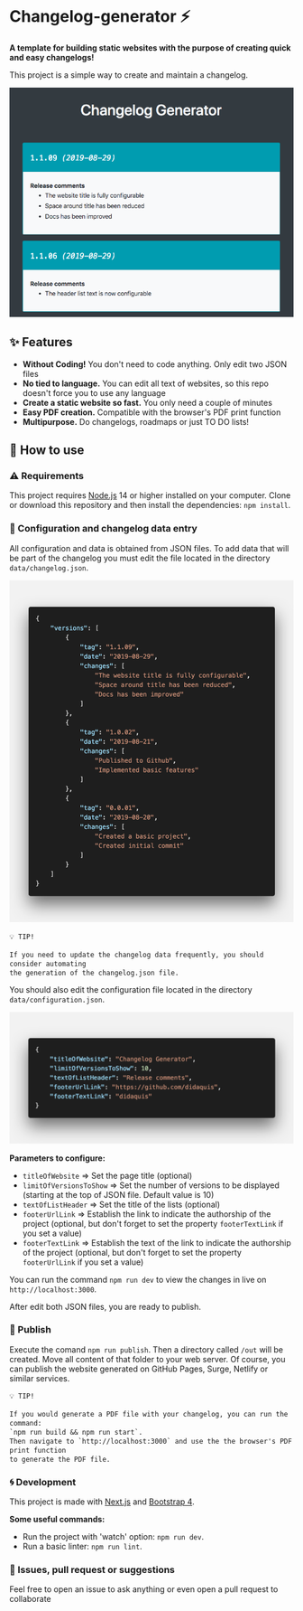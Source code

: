 # Changelog-generator ⚡️

**A template for building static websites with the purpose of creating quick and easy changelogs!**  

This project is a simple way to create and maintain a changelog.  

![Preview](./docs-assets/preview.png) 

## ✨ Features

* **Without Coding!** You don't need to code anything. Only edit two JSON files
* **No tied to language.** You can edit all text of websites, so this repo doesn't force you to use any language
* **Create a static website so fast.** You only need a couple of minutes
* **Easy PDF creation.** Compatible with the browser's PDF print function
* **Multipurpose.** Do changelogs, roadmaps or just TO DO lists!


## 🔨 How to use

### ⚠️ Requirements
This project requires [Node.js](https://nodejs.org) 14 or higher installed on your computer.
Clone or download this repository and then install the dependencies: `npm install`.  


### 📝 Configuration and changelog data entry

All configuration and data is obtained from JSON files. 
To add data that will be part of the changelog you must edit the file located in the directory `data/changelog.json`.  

![Preview](./docs-assets/data.png) 

```
💡 TIP! 

If you need to update the changelog data frequently, you should consider automating 
the generation of the changelog.json file.
```

You should also edit the configuration file located in the directory `data/configuration.json`.  

![Preview](./docs-assets/configuration.png) 

**Parameters to configure:** 
* `titleOfWebsite` => Set the page title (optional)
* `limitOfVersionsToShow` => Set the number of versions to be displayed (starting at the top of JSON file. Default value is 10)
* `textOfListHeader` => Set the title of the lists (optional)
* `footerUrlLink` => Establish the link to indicate the authorship of the project (optional, but don't forget to set the property `footerTextLink` if you set a value)
* `footerTextLink` => Establish the text of the link to indicate the authorship of the project (optional, but don't forget to set the property `footerUrlLink` if you set a value)

You can run the command `npm run dev` to view the changes in live on `http://localhost:3000`.

After edit both JSON files, you are ready to publish.


### 🚀 Publish
Execute the comand `npm run publish`. Then a directory called `/out` will be created. Move all content of that folder to your web server. 
Of course, you can publish the website generated on GitHub Pages, Surge, Netlify or similar services.


```
💡 TIP! 

If you would generate a PDF file with your changelog, you can run the command: 
`npm run build && npm run start`. 
Then navigate to `http://localhost:3000` and use the the browser's PDF print function 
to generate the PDF file.
```


### 🌀 Development
This project is made with [Next.js](https://nextjs.org) and [Bootstrap 4](https://getbootstrap.com).  

**Some useful commands:**  
* Run the project with 'watch' option: `npm run dev`.    
* Run a basic linter: `npm run lint`.   

### 🐛 Issues, pull request or suggestions
Feel free to open an issue to ask anything or even open a pull request to collaborate

